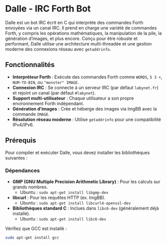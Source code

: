# Dalle - IRC Forth Bot

Dalle est un bot IRC écrit en C qui interprète des commandes Forth envoyées via un canal IRC. Il prend en charge une variété de commandes Forth, y compris les opérations mathématiques, la manipulation de la pile, la génération d’images, et plus encore. Conçu pour être robuste et performant, Dalle utilise une architecture multi-threadée et une gestion moderne des connexions réseau avec `getaddrinfo`.

## Fonctionnalités

- **Interpréteur Forth** : Exécute des commandes Forth comme `WORDS`, `5 3 +`, `NUM-TO-BIN`, ou `"monster" IMAGE`.
- **Connexion IRC** : Se connecte à un serveur IRC (par défaut `labynet.fr`) et rejoint un canal (par défaut `#labynet`).
- **Support multi-utilisateur** : Chaque utilisateur a son propre environnement Forth indépendant.
- **Génération d’images** : Crée et héberge des images via ImgBB avec la commande `IMAGE`.
- **Résolution réseau moderne** : Utilise `getaddrinfo` pour une compatibilité IPv4/IPv6.

## Prérequis

Pour compiler et exécuter Dalle, vous devez installer les bibliothèques suivantes :

### Dépendances
- **GMP (GNU Multiple Precision Arithmetic Library)** : Pour les calculs sur grands nombres.
  - Ubuntu : `sudo apt-get install libgmp-dev`
- **libcurl** : Pour les requêtes HTTP (ex. ImgBB).
  - Ubuntu : `sudo apt-get install libcurl4-openssl-dev`
- **Bibliothèques standard C** : Inclues dans `libc6-dev` (généralement déjà installé).
  - Ubuntu : `sudo apt-get install libc6-dev`

Vérifiez que GCC est installé :
```bash
sudo apt-get install gcc
